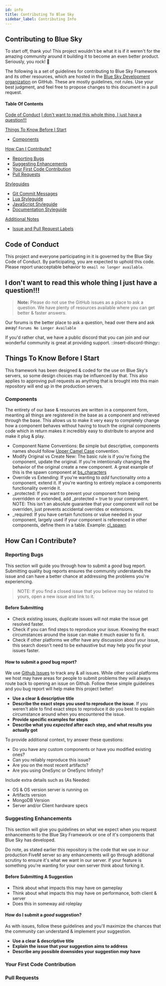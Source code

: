 ```yaml
---
id: info
title: Contributing To Blue Sky
sidebar_label: Contributing Info
---
```


## Contributing to Blue Sky

To start off, thank you! This project wouldn't be what it is if it weren't for the amazing community around it building it to become an even better product. Seriously, you rock! 🤗

The following is a set of guidelines for contributing to Blue Sky Framework and its other resources, which are hosted in the [Blue Sky Development organization]([https://github.com/BlueSky-Development](https://github.com/BlueSky-Development)) on GitHub. These are mostly guidelines, not rules. Use your best judgment, and feel free to propose changes to this document in a pull request.

#### Table Of Contents
[Code of Conduct](#code-of-conduct)
[I don't want to read this whole thing, I just have a question!!!](#i-dont-want-to-read-this-whole-thing-i-just-have-a-question)

[Things To Know Before I Start](#things-to-know-before-i-start)
  * [Components](#components)

[How Can I Contribute?](#how-can-i-contribute)
  * [Reporting Bugs](#reporting-bugs)
  * [Suggesting Enhancements](#suggesting-enhancements)
  * [Your First Code Contribution](#your-first-code-contribution)
  * [Pull Requests](#pull-requests)

[Styleguides](#styleguides)
  * [Git Commit Messages](#git-commit-messages)
  * [Lua Styleguide](#lua-styleguide)
  * [JavaScript Styleguide](#javascript-styleguide)
  * [Documentation Styleguide](#documentation-styleguide)

[Additional Notes](#additional-notes)
  * [Issue and Pull Request Labels](#labels)

## Code of Conduct

This project and everyone participating in it is governed by the Blue Sky Code of Conduct. By participating, you are expected to uphold this code. Please report unacceptable behavior to `email no longer available`.

## I don't want to read this whole thing I just have a question!!!

> **Note:** Please do not use the GitHub issues as a place to ask a question. We have plenty of resources available where you can get better & faster answers.

Our forums is the better place to ask a question, head over there and ask away! `Forums No Longer Available`

If you'd rather chat, we have a public discord that you can join and our wonderful community is great at providing support. ::insert-discord-thingy::

## Things To Know Before I Start
This framework has been designed & coded for the use on Blue Sky's servers, so some design choices may be influenced by that. This also applies to approving pull requests as anything that is brought into this main repository will end up in the production servers.

### Components
The entirety of our base & resources are written in a component form, meanting all things are registered in the base as a component and retrieved through the base. This allows us to make it very easy to completely change how a component behaves without having to touch the original components code which in return makes it incredibly easy to distribute to anyone and make it plug & play.

 - Component Name Conventions: Be simple but descriptive, components names should follow [Upper Camel Case](https://wiki.c2.com/?UpperCamelCase) convention.
 - Modify Original vs Create New: The basic rule is if you're fixing the component, update the original. If you're intentionally changing the behavior of the original create a new component. A great example of this is the spawn component at [bs_characters](https://github.com/GitScorz/bluesky/blob/master/bs_characters/client/spawn.lua)
 - Override vs Extending: If you're wanting to *add* functionality onto a component, extend it. If you're wanting to entirely replace a components functionality override it.
 - _protected: If you want to prevent your component from being overridden or extended, add _protected = true to your component. NOTE: This isn't an absolute guarantee that your component will not be overriden, just prevents accidental overrides or extensions.
 - _required: If you have certain functions or value needed in your component, largely used if your component is referenced in other components, define them in a table. Example: [cl_spawn](https://github.com/GitScorz/bluesky/blob/master/bs_base/core/cl_spawn.lua)

## How Can I Contribute?

### Reporting Bugs
This section will guide you through how to submit a *good* bug report. Submitting quality bug reports ensures the community understands the issue and can have a better chance at addressing the problems you're experiencing.

> NOTE: If you find a closed issue that you believe may be related to yours, open a new issue and link to it.

#### Before Submitting
- Check existing issues, duplicate issues will not make the issue get resolved faster.
- Check if you can find steps to reproduce your issue. Knowing the exact circumstances around the issue can make it much easier to fix it.
- Check if other platforms we offer have any discussion about your issue, this search doesn't need to be exhaustive but may help you fix your issues faster.

#### How to submit a *good* bug report?
We use [Github Issues](https://github.com/GitScorz/bluesky/issues) to track any & all issues. While other social platforms we host may have areas for people to submit problems they will always route back to opening an issue on Github. Follow these simple guidelines and you bug report will help make this project better!
- __Use a clear & descriptive title__
- __Describe the exact steps you used to reproduce the issue__. If you weren't able to find exact steps to reproduce it do you best to explain circumstance around when you encountered the issue.
- __Provide specific examples for steps__
- __Describe what you *expected* after each step, and what results you actually got__

To provide additional context, try answer these questions:
- Do you have any custom components or have you modified existing ones?
- Can you reliably reproduce this issue?
- Are you on the most recent artifacts?
- Are you using OneSync or OneSync Infinity?

Include extra details such as (As Needed:
- OS & OS version server is running on
- Artifacts version
- MongoDB Version
- Server and/or Client hardware specs

### Suggesting Enhancements
This section will give you guidelines on what we expect when you request enhancements to the Blue Sky Framework or one of it's components that Blue Sky has developed.

Do note, as stated earlier this repository is the code that we use in our production FiveM server so any enhancements will go through additional scrutiny to ensure it's what we want in our server. if your feature is something you're wanting for your own server think about forking it.

#### Before Submitting A Suggestion
- Think about what impacts this may have on gameplay
- Think about what impacts this may have on performance, both client & server
- Does this in someway aid roleplay

#### How do I submit a *good* suggestion?
As with issues, follow these guidelines and you'll maximize the chances that the community can understand & implement your suggestion.
- __Use a clear & descriptive title__
- __Explain the issue that your suggestion aims to address__
- __Describe any possible downsides your suggestion *may* have__

### Your First Code Contribution

### Pull Requests